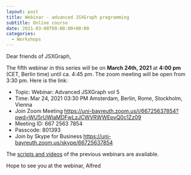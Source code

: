 ```yaml
---
layout: post
title: Webinar - advanced JSXGraph programming
subtitle: Online course
date: 2021-03-08T09:00:00+00:00
categories:
  - Workshops
---
```


Dear friends of JSXGraph,

The fifth webinar in this series will be on **March 24th, 2021** at **4:00 pm** (CET, Berlin time)
until ca. 4:45 pm. The zoom meeting will be open from 3:30 pm.
Here is the link:

* Topic: Webinar: Advanced JSXGraph vol 5
* Time: Mar 24, 2021 03:30 PM Amsterdam, Berlin, Rome, Stockholm, Vienna
* Join Zoom Meeting <https://uni-bayreuth.zoom.us/j/66725637854?pwd=WU5rUWlaMDFwLzJCWVRWWEpvQ0c1Zz09>
* Meeting ID: 667 2563 7854
* Passcode: 801393
* Join by Skype for Business <https://uni-bayreuth.zoom.us/skype/66725637854>

The [scripts and videos](/wp/docs) of the previous webinars are available.

Hope to see you at the webinar,
Alfred


